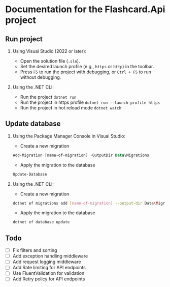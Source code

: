 ﻿# Documentation for the Flashcard.Api project

## Run project
1. Using Visual Studio (2022 or later):

   - Open the solution file (`.sln`).
   - Set the desired launch profile (e.g., `https` or `http`) in the toolbar.
   - Press `F5` to run the project with debugging, or `Ctrl + F5` to run without debugging.

2. Using the .NET CLI:

	- Run the project `dotnet run`
	- Run the project in https profile `dotnet run --launch-profile https`
	- Run the project in hot reload mode `dotnet watch`

## Update database
1. Using the Package Manager Console in Visual Studio:

	- Create a new migration
	```powershell
	Add-Migration [name-of-migration] -OutputDir Data\Migrations
	```

	- Apply the migration to the database
	```powershell
	Update-Database
	```
2. Using the .NET CLI:

    - Create a new migration
    ```bash
    dotnet ef migrations add [name-of-migration] --output-dir Data\Migrations
    ```
    - Apply the migration to the database
    ```bash
    dotnet ef database update
    ```

## Todo
- [ ] Fix filters and sorting
- [ ] Add exception handling middleware
- [ ] Add request logging middleware
- [ ] Add Rate limiting for API endpoints
- [ ] Use FluentValidation for validation
- [ ] Add Retry policy for API endpoints